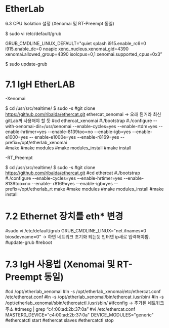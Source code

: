 # EtherLab

6.3 CPU Isolation 설정 (Xenomai 및 RT-Preempt 동일)

$
sudo vi /etc/default/grub

GRUB_CMDLINE_LINUX_DEFAULT="quiet splash i915.enable_rc6=0 i915.enable_dc=0
noapic xeno_nucleus.xenomai_gid=4390 xenomai.allowed_group=4390 isolcpus=0,1
xenomai.supported_cpus=0x3”

$
sudo update-grub

# 7.1 IgH EtherLAB

-Xenomai

$ cd /usr/src/realtime/
$ sudo -s
#git clone https://github.com/ribalda/ethercat.git ethercat_xenomai -> 오래 된거라 최신 gitLab꺼 사용해야 할 듯
#cd ethercat_xenomai
#./bootstrap
#./configure --with-xenomai-dir=/usr/xenomai --enable-cycles=yes --enable-rtdm=yes
--enable-hrtimer=yes --enable-8139too=no --enable-igb=yes --enable-e1000=yes --
enable-e1000e=yes --enable-r8169=yes --prefix=/opt/etherlab_xenomai  
#make
#make modules
#make modules_install
#make install

-RT_Preempt

$ cd /usr/src/realtime/
$ sudo -s
#git clone https://github.com/ribalda/ethercat.git
#cd ethercat
#./bootstrap
#./configure --enable-cycles=yes --enable-hrtimer=yes --enable-8139too=no --enable-
r8169=yes --enable-igb=yes --prefix=/opt/etherlab_rt
make
#make modules
#make modules_install
#make install

# 7.2 Ethernet 장치를 eth* 변경

#sudo vi /etc/default/grub
GRUB_CMDLINE_LINUX="net.ifnames=0 biosdevname=0"   -> 하면 네트워크 초기화 되는듯 인터넷 ip새로 입력해야함.
#update-grub
#reboot

# 7.3 IgH 사용법 (Xenomai 및 RT-Preempt 동일)

#cd /opt/etherlab_xenomai
#ln -s /opt/etherlab_xenomai/etc/ethercat.conf /etc/ethercat.conf
#ln -s /opt/etherlab_xenomai/bin/ethercat /usr/bin/
#ln -s /opt/etherlab_xenomai/sbin/ethercatctl /usr/sbin/
#ifconfig  -> 추가된 네트워크 주소
#dmesg | grep “c4:00:ad:2b:37:0a”
#vi /etc/ethercat.conf
MASTER0_DEVICE="c4:00:ad:2b:37:0a"
DEVICE_MODULES="generic"
#ethercatctl start
#ethercat slaves
#ethercatctl stop
